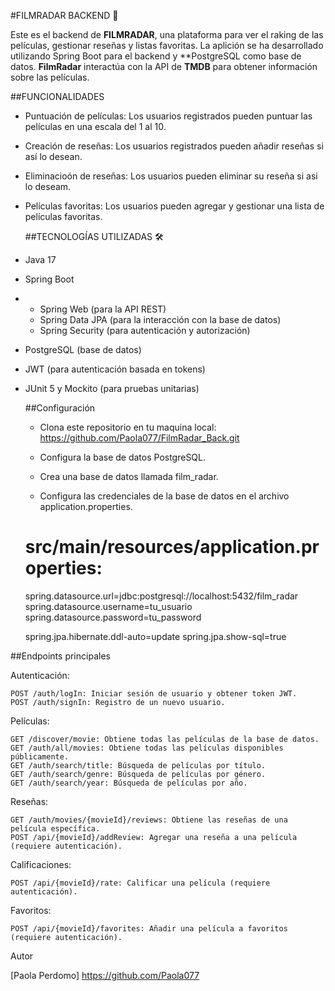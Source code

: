 #FILMRADAR BACKEND 🎥

Este es el backend de **FILMRADAR**, una plataforma para ver el raking de las películas, gestionar reseñas y listas favoritas. La aplición se ha desarrollado utilizando Spring Boot para el backend y **PostgreSQL como base de datos.
**FilmRadar** interactúa con la API de **TMDB** para obtener información sobre las películas.

##FUNCIONALIDADES

* Puntuación de películas: Los usuarios registrados pueden puntuar las películas en una escala del 1 al 10.
* Creación de reseñas: Los usuarios registrados pueden añadir reseñas si así lo desean.
* Eliminacioón de reseñas: Los usuarios pueden eliminar su reseña si asi lo deseam.
* Películas favoritas: Los usuarios pueden agregar y gestionar una lista de películas favoritas.

  ##TECNOLOGÍAS UTILIZADAS 🛠️
* Java 17
* Spring Boot
* 
  * Spring Web (para la API REST)
  * Spring Data JPA (para la interacción con la base de datos)
  * Spring Security (para autenticación y autorización)

* PostgreSQL (base de datos)
* JWT (para autenticación basada en tokens)
* JUnit 5 y Mockito (para pruebas unitarias)
 
  ##Configuración

  * Clona este repositorio en tu maquina local: https://github.com/Paola077/FilmRadar_Back.git

  * Configura la base de datos PostgreSQL.

  * Crea una base de datos llamada film_radar.
    
  * Configura las credenciales de la base de datos en el archivo application.properties.

  # src/main/resources/application.properties:

    spring.datasource.url=jdbc:postgresql://localhost:5432/film_radar
    spring.datasource.username=tu_usuario
    spring.datasource.password=tu_password
    
    spring.jpa.hibernate.ddl-auto=update
    spring.jpa.show-sql=true

##Endpoints principales

Autenticación:

    POST /auth/logIn: Iniciar sesión de usuario y obtener token JWT.
    POST /auth/signIn: Registro de un nuevo usuario.

Películas:

    GET /discover/movie: Obtiene todas las películas de la base de datos.
    GET /auth/all/movies: Obtiene todas las películas disponibles públicamente.
    GET /auth/search/title: Búsqueda de películas por título.
    GET /auth/search/genre: Búsqueda de películas por género.
    GET /auth/search/year: Búsqueda de películas por año.

Reseñas:

    GET /auth/movies/{movieId}/reviews: Obtiene las reseñas de una película específica.
    POST /api/{movieId}/addReview: Agregar una reseña a una película (requiere autenticación).

Calificaciones:

    POST /api/{movieId}/rate: Calificar una película (requiere autenticación).

Favoritos:

    POST /api/{movieId}/favorites: Añadir una película a favoritos (requiere autenticación).

Autor

  [Paola Perdomo] https://github.com/Paola077
  

